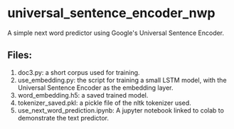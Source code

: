 # universal_sentence_encoder_nwp
A simple next word predictor using Google's Universal Sentence Encoder. 

## Files:
1. doc3.py: a short corpus used for training.
2. use_embedding.py: the script for training a small LSTM model, with the Universal Sentence Encoder as the embedding layer.
3. word_embedding.h5: a saved trained model.
4. tokenizer_saved.pkl: a pickle file of the nltk tokenizer used.
5. use_next_word_prediction.ipynb: A jupyter notebook linked to colab to demonstrate the text predictor. 
